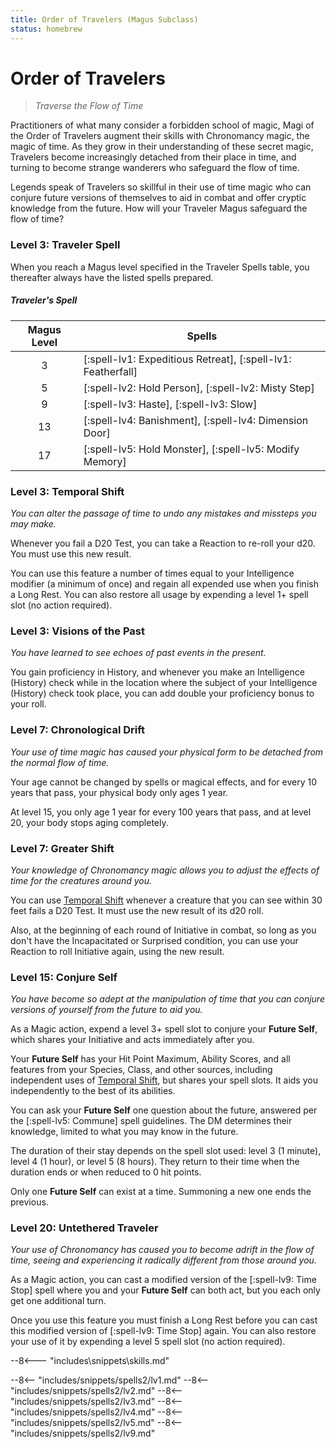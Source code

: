 ```yaml
---
title: Order of Travelers (Magus Subclass)
status: homebrew
---
```


# Order of Travelers

> *Traverse the Flow of Time*

Practitioners of what many consider a forbidden school of magic, Magi of the Order of Travelers augment their skills with Chronomancy magic, the magic of time. As they grow in their understanding of these secret magic, Travelers become increasingly detached from their place in time, and turning to become strange wanderers who safeguard the flow of time.

Legends speak of Travelers so skillful in their use of time magic who can conjure future versions of themselves to aid in combat and offer cryptic knowledge from the future. How will your Traveler Magus safeguard the flow of time?

### Level 3: Traveler Spell

When you reach a Magus level specified in the Traveler Spells table, you thereafter always have the listed spells prepared.

##### Traveler's Spell

| Magus Level | Spells |
|:-:|---|
| 3 | [:spell-lv1: Expeditious Retreat], [:spell-lv1: Featherfall] |
| 5 | [:spell-lv2: Hold Person], [:spell-lv2: Misty Step] |
| 9 | [:spell-lv3: Haste], [:spell-lv3: Slow] |
| 13 | [:spell-lv4: Banishment], [:spell-lv4: Dimension Door] |
| 17 | [:spell-lv5: Hold Monster], [:spell-lv5: Modify Memory] |

### Level 3: Temporal Shift

*You can alter the passage of time to undo any mistakes and missteps you may make.*

Whenever you fail a D20 Test, you can take a Reaction to re-roll your d20. You must use this new result.

You can use this feature a number of times equal to your Intelligence modifier (a minimum of once) and regain all expended use when you finish a Long Rest. You can also restore all usage by expending a level 1+ spell slot (no action required).

### Level 3: Visions of the Past

*You have learned to see echoes of past events in the present.* 

You gain proficiency in History, and whenever you make an Intelligence (History) check while in the location where the subject of your Intelligence (History) check took place, you can add double your proficiency bonus to your roll.

### Level 7: Chronological Drift

*Your use of time magic has caused your physical form to be detached from the normal flow of time.*

Your age cannot be changed by spells or magical effects, and for every 10 years that pass, your physical body only ages 1 year.

At level 15, you only age 1 year for every 100 years that pass, and at level 20, your body stops aging completely.

### Level 7: Greater Shift

*Your knowledge of Chronomancy magic allows you to adjust the effects of time for the creatures around you.* 

You can use [Temporal Shift] whenever a creature that you can see within 30 feet fails a D20 Test. It must use the new result of its d20 roll.

Also, at the beginning of each round of Initiative in combat, so long as you don't have the Incapacitated or Surprised condition, you can use your Reaction to roll Initiative again, using the new result.

### Level 15: Conjure Self

*You have become so adept at the manipulation of time that you can conjure versions of yourself from the future to aid you.*

As a Magic action, expend a level 3+ spell slot to conjure your **Future Self**, which shares your Initiative and acts immediately after you.

Your **Future Self** has your Hit Point Maximum, Ability Scores, and all features from your Species, Class, and other sources, including independent uses of [Temporal Shift], but shares your spell slots. It aids you independently to the best of its abilities.

You can ask your **Future Self** one question about the future, answered per the [:spell-lv5: Commune] spell guidelines. The DM determines their knowledge, limited to what you may know in the future.

The duration of their stay depends on the spell slot used: level 3 (1 minute), level 4 (1 hour), or level 5 (8 hours). They return to their time when the duration ends or when reduced to 0 hit points.

Only one **Future Self** can exist at a time. Summoning a new one ends the previous.

### Level 20: Untethered Traveler

*Your use of Chronomancy has caused you to become adrift in the flow of time, seeing and experiencing it radically different from those around you.*

As a Magic action, you can cast a modified version of the [:spell-lv9: Time Stop] spell where you and your **Future Self** can both act, but you each only get one additional turn.

Once you use this feature you must finish a Long Rest before you can cast this modified version of [:spell-lv9: Time Stop] again. You can also restore your use of it by expending a level 5 spell slot (no action required).

[Temporal Shift]: #level-3-temporal-shift 


--8<--- "includes\snippets\skills.md"

--8<-- "includes/snippets/spells2/lv1.md"
--8<-- "includes/snippets/spells2/lv2.md"
--8<-- "includes/snippets/spells2/lv3.md"
--8<-- "includes/snippets/spells2/lv4.md"
--8<-- "includes/snippets/spells2/lv5.md"
--8<-- "includes/snippets/spells2/lv9.md"